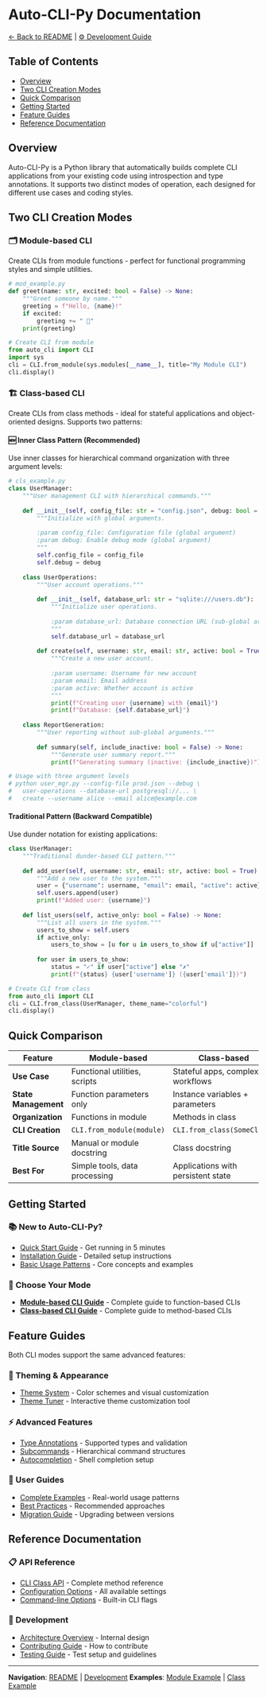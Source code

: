 # Auto-CLI-Py Documentation

[← Back to README](../README.md) | [⚙️ Development Guide](../CLAUDE.md)

## Table of Contents
- [Overview](#overview)
- [Two CLI Creation Modes](#two-cli-creation-modes)
- [Quick Comparison](#quick-comparison)
- [Getting Started](#getting-started)
- [Feature Guides](#feature-guides)
- [Reference Documentation](#reference-documentation)

## Overview

Auto-CLI-Py is a Python library that automatically builds complete CLI applications from your existing code using introspection and type annotations. It supports two distinct modes of operation, each designed for different use cases and coding styles.

## Two CLI Creation Modes

### 🗂️ Module-based CLI
Create CLIs from module functions - perfect for functional programming styles and simple utilities.

```python
# mod_example.py
def greet(name: str, excited: bool = False) -> None:
    """Greet someone by name."""
    greeting = f"Hello, {name}!"
    if excited:
        greeting += " 🎉"
    print(greeting)

# Create CLI from module
from auto_cli import CLI
import sys
cli = CLI.from_module(sys.modules[__name__], title="My Module CLI")
cli.display()
```

### 🏗️ Class-based CLI
Create CLIs from class methods - ideal for stateful applications and object-oriented designs. Supports two patterns:

#### **🆕 Inner Class Pattern (Recommended)**
Use inner classes for hierarchical command organization with three argument levels:

```python
# cls_example.py
class UserManager:
    """User management CLI with hierarchical commands."""
    
    def __init__(self, config_file: str = "config.json", debug: bool = False):
        """Initialize with global arguments.
        
        :param config_file: Configuration file (global argument)
        :param debug: Enable debug mode (global argument)
        """
        self.config_file = config_file
        self.debug = debug
    
    class UserOperations:
        """User account operations."""
        
        def __init__(self, database_url: str = "sqlite:///users.db"):
            """Initialize user operations.
            
            :param database_url: Database connection URL (sub-global argument)
            """
            self.database_url = database_url
        
        def create(self, username: str, email: str, active: bool = True) -> None:
            """Create a new user account.
            
            :param username: Username for new account
            :param email: Email address
            :param active: Whether account is active
            """
            print(f"Creating user {username} with {email}")
            print(f"Database: {self.database_url}")
    
    class ReportGeneration:
        """User reporting without sub-global arguments."""
        
        def summary(self, include_inactive: bool = False) -> None:
            """Generate user summary report."""
            print(f"Generating summary (inactive: {include_inactive})")

# Usage with three argument levels
# python user_mgr.py --config-file prod.json --debug \
#   user-operations --database-url postgresql://... \
#   create --username alice --email alice@example.com
```

#### **Traditional Pattern (Backward Compatible)**
Use dunder notation for existing applications:

```python
class UserManager:
    """Traditional dunder-based CLI pattern."""
    
    def add_user(self, username: str, email: str, active: bool = True) -> None:
        """Add a new user to the system."""
        user = {"username": username, "email": email, "active": active}
        self.users.append(user)
        print(f"Added user: {username}")
    
    def list_users(self, active_only: bool = False) -> None:
        """List all users in the system."""
        users_to_show = self.users
        if active_only:
            users_to_show = [u for u in users_to_show if u["active"]]
        
        for user in users_to_show:
            status = "✓" if user["active"] else "✗"
            print(f"{status} {user['username']} ({user['email']})")

# Create CLI from class
from auto_cli import CLI
cli = CLI.from_class(UserManager, theme_name="colorful")
cli.display()
```

## Quick Comparison

| Feature | Module-based | Class-based |
|---------|-------------|-------------|
| **Use Case** | Functional utilities, scripts | Stateful apps, complex workflows |
| **State Management** | Function parameters only | Instance variables + parameters |
| **Organization** | Functions in module | Methods in class |
| **CLI Creation** | `CLI.from_module(module)` | `CLI.from_class(SomeClass)` |
| **Title Source** | Manual or module docstring | Class docstring |
| **Best For** | Simple tools, data processing | Applications with persistent state |

## Getting Started

### 📚 New to Auto-CLI-Py?
- [Quick Start Guide](getting-started/quick-start.md) - Get running in 5 minutes
- [Installation Guide](getting-started/installation.md) - Detailed setup instructions
- [Basic Usage Patterns](getting-started/basic-usage.md) - Core concepts and examples

### 🎯 Choose Your Mode
- [**Module-based CLI Guide**](module-cli-guide.md) - Complete guide to function-based CLIs
- [**Class-based CLI Guide**](class-cli-guide.md) - Complete guide to method-based CLIs

## Feature Guides

Both CLI modes support the same advanced features:

### 🎨 Theming & Appearance
- [Theme System](features/themes.md) - Color schemes and visual customization
- [Theme Tuner](features/theme-tuner.md) - Interactive theme customization tool

### ⚡ Advanced Features  
- [Type Annotations](features/type-annotations.md) - Supported types and validation
- [Subcommands](features/subcommands.md) - Hierarchical command structures
- [Autocompletion](features/autocompletion.md) - Shell completion setup

### 📖 User Guides
- [Complete Examples](guides/examples.md) - Real-world usage patterns
- [Best Practices](guides/best-practices.md) - Recommended approaches
- [Migration Guide](guides/migration.md) - Upgrading between versions

## Reference Documentation

### 📋 API Reference
- [CLI Class API](reference/api.md) - Complete method reference
- [Configuration Options](reference/configuration.md) - All available settings
- [Command-line Options](reference/cli-options.md) - Built-in CLI flags

### 🔧 Development
- [Architecture Overview](development/architecture.md) - Internal design
- [Contributing Guide](development/contributing.md) - How to contribute
- [Testing Guide](development/testing.md) - Test setup and guidelines

---

**Navigation**: [README](../README.md) | [Development](../CLAUDE.md)
**Examples**: [Module Example](../mod_example.py) | [Class Example](../cls_example.py)